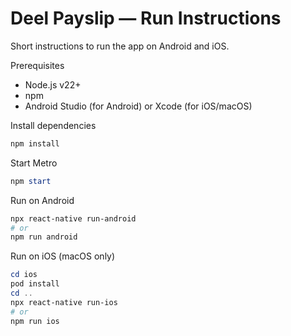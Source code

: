 # Deel Payslip — Run Instructions

Short instructions to run the app on Android and iOS.

Prerequisites

- Node.js v22+
- npm
- Android Studio (for Android) or Xcode (for iOS/macOS)

Install dependencies

```powershell
npm install
```

Start Metro

```powershell
npm start
```

Run on Android

```powershell
npx react-native run-android
# or
npm run android
```

Run on iOS (macOS only)

```powershell
cd ios
pod install
cd ..
npx react-native run-ios
# or
npm run ios
```
